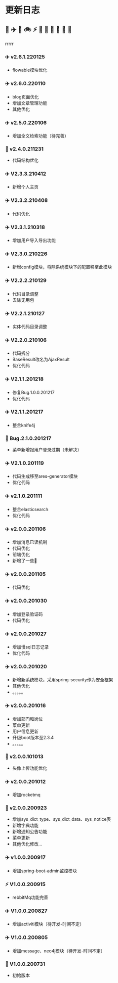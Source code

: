 # 更新日志

## 🚀 ✈️ 🚕 🚲 ⚡ 🐞 🚢 🐅 🐘 🦁 🦒

rrrrr

### ✈️ v2.6.1.220125

- flowable模块优化

### ✈️ v2.6.0.220110

- blog页面优化
- 增加文章管理功能
- 其他优化

### ✈️️ v2.5.0.220106

- 增加全文检索功能（待完善）

### 🚀 v2.4.0.211231

- 代码结构优化

### ✈️ V2.3.3.210412

- 新增个人主页

### ✈️ V2.3.2.210408

- 代码优化

### ✈️ V2.3.1.210318

- 增加用户导入导出功能

### ✈️ V2.3.0.210226

- 新增config模块，将除系统模块下的配置移至此模块

### ✈️ V2.2.2.210129

- 代码目录调整
- 去除无用包

### ✈️ V2.2.1.210127

- 实体代码目录调整

### ✈️ V2.2.0.210106

- 代码拆分
- BaseResult改名为AjaxResult
- 优化代码

### ✈️ V2.1.1.201218

- 修复Bug.1.0.0.201217
- 优化代码

### ✈️ V2.1.1.201217

- 整合knife4j

### 🐞 Bug.2.1.0.201217

- 菜单新增报用户登录过期（未解决）

### ✈️ V2.1.0.201119

- 代码生成移至ares-generator模块
- 优化代码

### ✈️ v2.1.0.201111

- 整合elasticsearch
- 优化代码

### ✈️ v2.0.0.201106

- 增加消息已读机制
- 代码优化
- 前端优化
- 新增了一些🐞

### ✈️ v2.0.0.201105

- 代码优化

### ✈️ v2.0.0.201030

- 增加登录验证码
- 代码优化

### ✈️ v2.0.0.201027

- 增加慢sql日志记录
- 优化代码

### ✈️ v2.0.0.201020

- 新增新系统模块，采用spring-security作为安全框架
- 其他优化
- 。。。。。

### ✈️ v2.0.0.201016

- 增加部门和岗位
- 菜单更新
- 用户信息更新
- 升级boot版本至2.3.4
- 。。。。。

### 🐞 v2.0.0.101013

- 头像上传功能优化

### ✈️ v2.0.0.201012

- 增加rocketmq

### 🚕 v2.0.0.200923

- 增加sys_dict_type、sys_dict_data、sys_notice表
- 新增字典功能
- 新增通知公告功能
- 菜单更新
- 其他优化修改...

### ✈️ v1.0.0.200917

- 增加spring-boot-admin监控模块

### ⚡ V1.0.0.200915

- rebbitMq功能完善

### ✈️ V1.0.0.200827

- 增加activiti模块（待开发-时间不定）

### ✈️ V1.0.0.200805

- 增加message、neo4j模块（待开发-时间不定）

### 🚀 V1.0.0.200731

- 初始版本 
